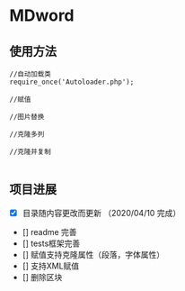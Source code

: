 # MDword
## 使用方法
```
//自动加载类
require_once('Autoloader.php');

//赋值

//图片替换

//克隆多列

//克隆并复制


```
## 项目进展
- [x] 目录随内容更改而更新 （2020/04/10 完成）
- [] readme 完善
- [] tests框架完善
- [] 赋值支持克隆属性（段落，字体属性）
- [] 支持XML赋值
- [] 删除区块

